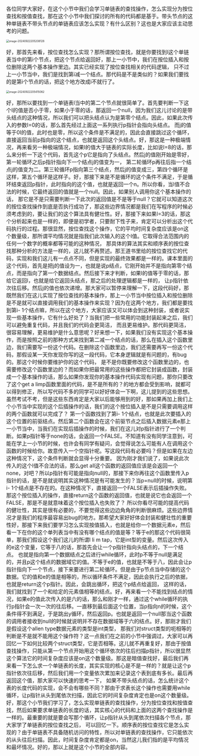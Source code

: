 各位同学大家好，在这个小节中我们会学习单链表的查找操作，怎么实现分为按位查找和按值查找，那在这个小节中我们探讨的所有的代码都是基于。带头节点的这种单链表不带头节点的单链表应该怎么实现？有什么区别？这也是大家应该主动思考的问题。

<img src="/Users/yuebinghui/Documents/program/github/note/images/image-20240922205208128.png" alt="image-20240922205208128" style="zoom:50%;" />

好，那首先来看，按位查找怎么实现？那所谓按位查找，就是你要找到l这个单链表当中的第i个节点，把这个节点给返回好，那上一小节中，我们在按位插入和按位删除这两个基本操作里边。其实已经实现了按位查找相关的代码逻辑，
只不过上一小节当中，我们是找到第i减一个结点。那代码是不是类似的？如果我们要找的是第i个节点的话，把这个地方改成i不就行了。

<img src="/Users/yuebinghui/Documents/program/github/note/images/image-20240922205415062.png" alt="image-20240922205415062" style="zoom:50%;" />

好，那所以要找到一个单链表l当中的第二个节点就很简单了。首先要判断一下这个I的值是否小于零，如果小于零的话，那返回一个null，因为我们这儿讨论的是带头结点的这种情况，所以我们可以把头结点认为是第零个结点。因此，如果此次传入的参数I=0的话，那么首先经过上面这一系列执行p指针会指向头结点。
而j的值等于0I的值，此时也是零，所以这个条件是不满足的，因此会直接跳过这个循环，直接返回当前p指向的这个结点，也就是返回这个头结点。好，那这是一种极端情况，再来看另一种极端情况，如果I的值大于链表的实际长度，比如说I=8的话，那么来分析一下这个代码，首先这个p它是指向了头结点。然后j的值刚开始是零好，第一轮循环之后p指针指向下一个结点j的值变为一，
第二轮循环p再往后指一个结点j的值变为二。第三轮循环p指向第三个结点，然后j的值变成三，第四个循环是这样，第五个循环是这样子。好，那接下来是不是循环的这个条件不满足，于是循环结束返回p指针，此时指向的这个值，也就是返回一个n。所以你看，当I值不合法的时候，它最终返回的值就是一个null。因此，如果别人调用你这个基本操作的话，
那它是不是只需要判断一下此次的返回值是不是等于null？它就可以知道这次的按位查找操作到底是否执行成功了，那这些边界情况都是我们在写程序的时候必须考虑到的，要让我们的这个算法具有健壮性。好，那接下来如果I=3的话，那这个分析起来也是一样的，即便是初学者，只要耐下性子来，肯定可以分析出这个代码执行的过程。那很显然，按位查找这个操作，它的平均时间复杂度应该是on这个数量级，那所谓平均情况就是指我们此次输入的这个I值。它取得合法范围内的任何一个数字的概率都等可能的这种情况，
那具体的算法其实和顺序表的按位查找那种分析的方法是一样的，这儿就不再赘述。那王道书里给的按位查找它的代码，实现和我们这儿有一点点不同，但是实现的最终效果都是一样的。课本里面的这个代码，首先是把j的值设为一，也就是说p结点，它刚开始并不是指向第零个结点，而是指向了第一个数据结点。然后接下来才判断，如果I的值等于零的话，那给它返回l，也就是给它返回头结点，那之后的处理逻辑都是一样的，
让p指针依次往后移。然后j的值也依次递增。那大家可以暂停来理解一下，这段代码好，那既然我们在这儿实现了按位查找的基本操作，那上一小节当中按位插入和按位删除是不是就可以直接调用我们的基本操作来实现？因为在这两个地方，我们都是要找到第i- 1个结点嘛，所以在这个地方，大家应该又可以体会到这种封装，或者说实现一些基本操作，它有什么好处了？当我们把一些常用的功能封装起来之后，我们可以避免重复代码，并且我们的代码会更简洁，
而且更易维护。那代码更简洁，很容易理解，更易维护是什么意思呢？好来想一下，如果我们没有实现这个基本操作，而是按照之前的那种方式来找到第二减一个结点的话，那么在插入这个函数里边，我们需要写一份这个代码。在删除这个函数里边，我们还需要再写一份这个代码，那假设某一天你发现你写的这一段代码，它本身逻辑就是有问题的，有bug的。那这个时候你要维护你的这个代码，
是不是你既要修改这个函数里边的，也需要修改这个函数里边的？而如果你把最常用的这些操作都把它封装成函数，封装成一个基本操作的话，那么如果你发现你的基本操作代码实现有问题，那你只要改了这个get a limp函数里面的代码，是不是所有的？的地方都会受到影响，就都可以得到修正，所以写代码不多的同学可以好好体会一下啊，这儿提到的这些思想。虽然考试不考，但是这些东西肯定是大家以后能够用到的好，那如果再加上我们上个小节当中实现的这个后插操作的话，我们的这个按位插入是不是只需要调用这样的两个函数就可以完成了？
第一个函数找到了第i- 1个结点，也就是此次要插入的这个位置的前驱结点。然后第二个函数会在这个前驱节点之后插入数据元素e那上一小节当中，当我们在实现后插操作的时候，我们在这儿对p指针进行了一个判断。如果p指针等于none的话，会返回一个FALSE。不知道有没有同学注意到，可能在学上一小节的时候，也许会有同学有疑问，会觉得说怎么可能有人在调用这个函数的时候给你。故意传入一个空指针呢。写这段代码有必要吗？但是如果在左边这种情况下，这个条件判断就会显得十分重要。
因为刚才我们说了，如果说此次传入的这个I值不合法的话，那么get all这个函数的返回值应该是会返回一个none，对吧？所以p指针有可能是指向null的，那接下来你再往这个函数里传入p指针的话，是不是就说明其实这种情况是有可能发生的？当p=null的时候，说明第i- 1个结点是不存在的。在这种情况下，直接返回一个FALSE表示后插操作失败。那这个按位插入的操作，直接return这个函数的返回值，也就是说它也会返回一个FALSE，那是不是就意味着这个按位插入也失败了？
所以你看尽可能的提高代码的健壮性，其实是很有必要的，不要觉得这些边边角角的判断很麻烦。这些边界情况才是我们的程序最容易出bug的地方。那希望大家好好体会封装和健壮性的重要性好，那接下来我们要学习怎么实现按值插入，也就是给你一个数据元素e，然后看一下在你的这个单列表当中有没有哪个结点的值是等？等于e的那这个代码很简单，那我们假设这个我们这儿的所谓I li m tap，它是int型的变量。然后这次传入的e这个变量，它等于八的话，那首先会让一个p指针指向头结点的，下一个结点。
也就是指向第一个数据结点之后进行while循环，此时p不等于null是满足的，并且p这个结点的数据域它的值。不等于e的值，也就是不等于八，因此会让p指针指向下一个节点，接下来要进行第二轮循环。但是由于p节点当中存储的这个数据。它的值和e的值是相等的，所以循环条件不满足，因此会执行之后的依据，也就是return这个p指针。因此，会跳出循环，把这个p结点给返回，
这样的话，我们就找到了一个和给定的元素值相等的结点。好，再来看一个不能找到结点的情况，如果e的值此次传入的是六的话，那么和刚才一样，通过这个while循环的执行p指针会一次一次的往后移。一直移到最后面这个位置，当p指向n的时候，这个条件得不到满足，于是跳出y循环，然后返回p。也就是返回一个null那当这个函数的调用者接收到null的时候就说明并不存在数据域等于六的结点。好，那刚才我们是假设这个allen type数据元素的类型是int类型，
那我们对struct类型的呃相等的判断是不是就不能用这个操作符？这一点我们在之前的小节中强调过，大家可以再回忆一下如何比较两个struct类型，它是否相等。这儿就不再重复好，那由于按值查找操作，只能从第一个节点开始用这个循环依次的往后扫描p指针，所以很显然这个算法它的时间复杂度应该是on这个数量级。那这是暗值查找好，最后我们再来看一下怎么求一个单链表的长度，其实实现的核心是不是一样的？就是让这个p指针依次往后移，然后我们用一个变量依次累加来记录这个表到底有多长。最后再返回这个值，那大家可以快速的思考一下，
如果不带头结点的话，怎么统计这个表的长度代码的实现，会不会有哪些不同？那由于求表长这个操作也需要用while循环，让p指针从头到尾依次扫描，因此它的时间复杂度肯定也是on这个数量级。好，那这个小节我们学习了，怎么实现单链表的查找操作，分为按位查找和按值查找，然后如果要求单链表的长度的话，其实核心的代码和上面的这两个查找操作是一样的。最重要的就是要会写那个循环，让p指针从头到尾依次扫描各个节点，那大家学了单链表的按位查找之后，
可以回忆一下。顺序表的按位查找它是怎么实现的？由于单链表不具备随机访问的特性，所以对单链表的查找操作，它只能依次的从头往后扫描。因此，时间复杂度肯定都是on，当然这儿我们指的是平均情况和最坏情况。好的，那以上就是这个小节的全部内容。